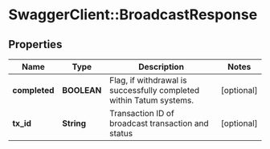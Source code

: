# SwaggerClient::BroadcastResponse

## Properties
Name | Type | Description | Notes
------------ | ------------- | ------------- | -------------
**completed** | **BOOLEAN** | Flag, if withdrawal is successfully completed within Tatum systems. | [optional] 
**tx_id** | **String** | Transaction ID of broadcast transaction and status | [optional] 


